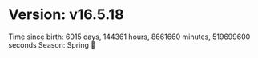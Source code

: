 # Version: v16.5.18
Time since birth: 6015 days, 144361 hours, 8661660 minutes, 519699600 seconds
Season: Spring 🌸
